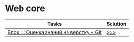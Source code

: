 # Web core

|Tasks|Solution|
|-|-|
| [Блок 1: Оценка знаний на верстку + Git](https://gist.github.com/jm-program/593a28b5d609c1594d6d90dc228241ab) | [>>>](https://sanirouke.github.io/JavaMentor/Section1/Block1/index.html) |
